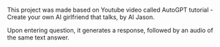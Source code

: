 This project was made based on Youtube video called AutoGPT tutorial - Create your own AI girlfriend that talks, by AI Jason.

Upon entering question, it generates a response, followed by an audio of the same text answer.